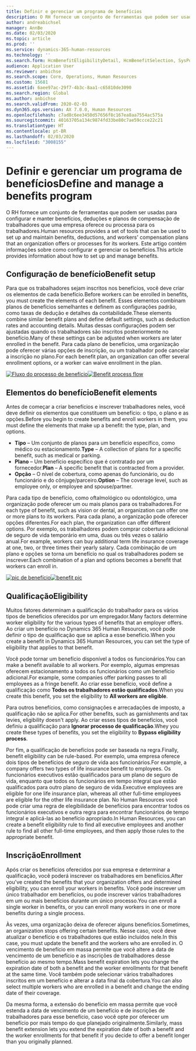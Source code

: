 ```yaml
---
title: Definir e gerenciar um programa de benefícios
description: O RH fornece um conjunto de ferramentas que podem ser usadas para configurar e manter benefícios, deduções e planos de compensação de trabalhadores que uma empresa oferece ou processa para os trabalhadores. Este artigo fornece informações sobre como configurar e gerenciar benefícios.
author: andreabichsel
manager: AnnBe
ms.date: 02/03/2020
ms.topic: article
ms.prod: ''
ms.service: dynamics-365-human-resources
ms.technology: ''
ms.search.form: HcmBenefitEligibilityDetail, HcmBenefitSelection, SysPolicyListPage, SysPolicySourceDocumentRuleType
audience: Application User
ms.reviewer: anbichse
ms.search.scope: Core, Operations, Human Resources
ms.custom: 15681
ms.assetid: 6aee97ac-29f7-4b3c-8aa1-c65810de3090
ms.search.region: Global
ms.author: anbichse
ms.search.validFrom: 2020-02-03
ms.dyn365.ops.version: AX 7.0.0, Human Resources
ms.openlocfilehash: c7ad8c6ee3450d57656f8c167ea8aa7554ac575a
ms.sourcegitcommit: 40163705a134c9874fd33be80c7ae59ccce22c21
ms.translationtype: HT
ms.contentlocale: pt-BR
ms.lasthandoff: 02/03/2020
ms.locfileid: "3008155"
---
```

# <a name="define-and-manage-a-benefits-program"></a><span data-ttu-id="c9c90-104">Definir e gerenciar um programa de benefícios</span><span class="sxs-lookup"><span data-stu-id="c9c90-104">Define and manage a benefits program</span></span>

<span data-ttu-id="c9c90-105">O RH fornece um conjunto de ferramentas que podem ser usadas para configurar e manter benefícios, deduções e planos de compensação de trabalhadores que uma empresa oferece ou processa para os trabalhadores.</span><span class="sxs-lookup"><span data-stu-id="c9c90-105">Human resources provides a set of tools that can be used to set up and maintain benefits, deductions, and workers' compensation plans that an organization offers or processes for its workers.</span></span> <span data-ttu-id="c9c90-106">Este artigo contém informações sobre como configurar e gerenciar os benefícios.</span><span class="sxs-lookup"><span data-stu-id="c9c90-106">This article provides information about how to set up and manage benefits.</span></span>

## <a name="benefit-setup"></a><span data-ttu-id="c9c90-107">Configuração de benefício</span><span class="sxs-lookup"><span data-stu-id="c9c90-107">Benefit setup</span></span>

<span data-ttu-id="c9c90-108">Para que os trabalhadores sejam inscritos nos benefícios, você deve criar os elementos de cada benefício.</span><span class="sxs-lookup"><span data-stu-id="c9c90-108">Before workers can be enrolled in benefits, you must create the elements of each benefit.</span></span> <span data-ttu-id="c9c90-109">Esses elementos combinam planos de benefícios semelhantes e definem as configurações padrão, como taxas de dedução e detalhes da contabilidade.</span><span class="sxs-lookup"><span data-stu-id="c9c90-109">These elements combine similar benefit plans and define default settings, such as deduction rates and accounting details.</span></span> <span data-ttu-id="c9c90-110">Muitas dessas configurações podem ser ajustadas quando os trabalhadores são inscritos posteriormente no benefício.</span><span class="sxs-lookup"><span data-stu-id="c9c90-110">Many of these settings can be adjusted when workers are later enrolled in the benefit.</span></span> <span data-ttu-id="c9c90-111">Para cada plano de benefícios, uma organização pode oferecer várias opções de inscrição, ou um trabalhador pode cancelar a inscrição no plano.</span><span class="sxs-lookup"><span data-stu-id="c9c90-111">For each benefit plan, an organization can offer several enrollment options, or a worker can waive enrollment in the plan.</span></span> 

<span data-ttu-id="c9c90-112">[![Fluxo do processo de benefício](./media/benefit-process-flow1.png)](./media/benefit-process-flow1.png)</span><span class="sxs-lookup"><span data-stu-id="c9c90-112">[![Benefit process flow](./media/benefit-process-flow1.png)](./media/benefit-process-flow1.png)</span></span>

## <a name="benefit-elements"></a><span data-ttu-id="c9c90-113">Elementos do benefício</span><span class="sxs-lookup"><span data-stu-id="c9c90-113">Benefit elements</span></span>

<span data-ttu-id="c9c90-114">Antes de começar a criar benefícios e inscrever trabalhadores neles, você deve definir os elementos que constituem um benefício: o tipo, o plano e as opções.</span><span class="sxs-lookup"><span data-stu-id="c9c90-114">Before you begin to create benefits and enroll workers in them, you must define the elements that make up a benefit: the type, plan, and options.</span></span>

-   <span data-ttu-id="c9c90-115">**Tipo** – Um conjunto de planos para um benefício específico, como médico ou estacionamento.</span><span class="sxs-lookup"><span data-stu-id="c9c90-115">**Type** – A collection of plans for a specific benefit, such as medical or parking.</span></span>
-   <span data-ttu-id="c9c90-116">**Plano** – Um benefício específico que é contratado por um fornecedor.</span><span class="sxs-lookup"><span data-stu-id="c9c90-116">**Plan** – A specific benefit that is contracted from a provider.</span></span>
-   <span data-ttu-id="c9c90-117">**Opção** – O nível de cobertura, como apenas do funcionário, ou do funcionário e do cônjuge/parceiro.</span><span class="sxs-lookup"><span data-stu-id="c9c90-117">**Option** – The coverage level, such as employee only, or employee and spouse/partner.</span></span>

<span data-ttu-id="c9c90-118">Para cada tipo de benefício, como oftalmológico ou odontológico, uma organização pode oferecer um ou mais planos para os trabalhadores.</span><span class="sxs-lookup"><span data-stu-id="c9c90-118">For each type of benefit, such as vision or dental, an organization can offer one or more plans to its workers.</span></span> <span data-ttu-id="c9c90-119">Para cada plano, a organização pode oferecer opções diferentes.</span><span class="sxs-lookup"><span data-stu-id="c9c90-119">For each plan, the organization can offer different options.</span></span> <span data-ttu-id="c9c90-120">Por exemplo, os trabalhadores podem comprar cobertura adicional de seguro de vida temporário em uma, duas ou três vezes o salário anual.</span><span class="sxs-lookup"><span data-stu-id="c9c90-120">For example, workers can buy additional term life insurance coverage at one, two, or three times their yearly salary.</span></span> <span data-ttu-id="c9c90-121">Cada combinação de um plano e opções se torna um benefício no qual os trabalhadores podem se inscrever.</span><span class="sxs-lookup"><span data-stu-id="c9c90-121">Each combination of a plan and options becomes a benefit that workers can enroll in.</span></span> 

<span data-ttu-id="c9c90-122">[![pic de benefício](./media/benefit-pic.png)](./media/benefit-pic.png)</span><span class="sxs-lookup"><span data-stu-id="c9c90-122">[![benefit pic](./media/benefit-pic.png)](./media/benefit-pic.png)</span></span>

## <a name="eligibility"></a><span data-ttu-id="c9c90-123">Qualificação</span><span class="sxs-lookup"><span data-stu-id="c9c90-123">Eligibility</span></span>
<span data-ttu-id="c9c90-124">Muitos fatores determinam a qualificação do trabalhador para os vários tipos de benefícios oferecidos por um empregador.</span><span class="sxs-lookup"><span data-stu-id="c9c90-124">Many factors determine worker eligibility for the various types of benefits that an employer offers.</span></span> <span data-ttu-id="c9c90-125">Ao criar um benefício no Dynamics 365 Human Resources, você pode definir o tipo de qualificação que se aplica a esse benefício.</span><span class="sxs-lookup"><span data-stu-id="c9c90-125">When you create a benefit in Dynamics 365 Human Resources, you can set the type of eligibility that applies to that benefit.</span></span> 

<span data-ttu-id="c9c90-126">Você pode tornar um benefício disponível a todos os funcionários.</span><span class="sxs-lookup"><span data-stu-id="c9c90-126">You can make a benefit available to all workers.</span></span> <span data-ttu-id="c9c90-127">Por exemplo, algumas empresas oferecem estacionamento a todos os funcionários como um benefício adicional.</span><span class="sxs-lookup"><span data-stu-id="c9c90-127">For example, some companies offer parking passes to all employees as a fringe benefit.</span></span> <span data-ttu-id="c9c90-128">Ao criar esse benefício, você define a qualificação como **Todos os trabalhadores estão qualificados**.</span><span class="sxs-lookup"><span data-stu-id="c9c90-128">When you create this benefit, you set the eligibility to **All workers are eligible**.</span></span> 

<span data-ttu-id="c9c90-129">Para outros benefícios, como consignações e arrecadações de imposto, a qualificação não se aplica.</span><span class="sxs-lookup"><span data-stu-id="c9c90-129">For other benefits, such as garnishments and tax levies, eligibility doesn't apply.</span></span> <span data-ttu-id="c9c90-130">Ao criar esses tipos de benefícios, você definiu a qualificação para **Ignorar processo de qualificação**.</span><span class="sxs-lookup"><span data-stu-id="c9c90-130">Whey you create these types of benefits, you set the eligibility to **Bypass eligibility process**.</span></span> 

<span data-ttu-id="c9c90-131">Por fim, a qualificação de benefícios pode ser baseada na regra.</span><span class="sxs-lookup"><span data-stu-id="c9c90-131">Finally, benefit eligibility can be rule-based.</span></span> <span data-ttu-id="c9c90-132">Por exemplo, uma empresa oferece dois tipos de benefícios de seguro de vida aos funcionários.</span><span class="sxs-lookup"><span data-stu-id="c9c90-132">For example, a company offers two types of life insurance benefit to employees.</span></span> <span data-ttu-id="c9c90-133">Os funcionários executivos estão qualificados para um plano de seguro de vida, enquanto que todos os funcionários em tempo integral que estão qualificados para outro plano de seguro de vida.</span><span class="sxs-lookup"><span data-stu-id="c9c90-133">Executive employees are eligible for one life insurance plan, whereas all other full-time employees are eligible for the other life insurance plan.</span></span> <span data-ttu-id="c9c90-134">No Human Resources você pode criar uma regra de elegibilidade de benefícios para encontrar todos os funcionários executivos e outra regra para encontrar funcionários de tempo integral e aplicá-las ao benefício apropriado.</span><span class="sxs-lookup"><span data-stu-id="c9c90-134">In Human Resources, you can create a benefit eligibility rule to find all executive employees and another rule to find all other full-time employees, and then apply those rules to the appropriate benefit.</span></span>

## <a name="enrollment"></a><span data-ttu-id="c9c90-135">Inscrição</span><span class="sxs-lookup"><span data-stu-id="c9c90-135">Enrollment</span></span>
<span data-ttu-id="c9c90-136">Após criar os benefícios oferecidos por sua empresa e determinar a qualificação, você poderá inscrever os trabalhadores em benefícios.</span><span class="sxs-lookup"><span data-stu-id="c9c90-136">After you've created the benefits that your organization offers and determined eligibility, you can enroll your workers in benefits.</span></span> <span data-ttu-id="c9c90-137">Você pode inscrever um único trabalhador em benefícios, ou pode inscrever vários trabalhadores em um ou mais benefícios durante um único processo.</span><span class="sxs-lookup"><span data-stu-id="c9c90-137">You can enroll a single worker in benefits, or you can enroll many workers in one or more benefits during a single process.</span></span> 

<span data-ttu-id="c9c90-138">Às vezes, uma organização deixa de oferecer alguns benefícios.</span><span class="sxs-lookup"><span data-stu-id="c9c90-138">Sometimes, an organization stops offering certain benefits.</span></span> <span data-ttu-id="c9c90-139">Nesse caso, você deve atualizar o benefício e os trabalhadores que estão incluídos nele.</span><span class="sxs-lookup"><span data-stu-id="c9c90-139">In this case, you must update the benefit and the workers who are enrolled in.</span></span> <span data-ttu-id="c9c90-140">O vencimento de benefício em massa permite que você altere a data de vencimento de um benefício e as inscrições de trabalhadores desse benefício ao mesmo tempo.</span><span class="sxs-lookup"><span data-stu-id="c9c90-140">Mass benefit expiration lets you change the expiration date of both a benefit and the worker enrollments for that benefit at the same time.</span></span> <span data-ttu-id="c9c90-141">Você também pode selecionar vários trabalhadores inscritos em um benefício e alterar a data final da cobertura.</span><span class="sxs-lookup"><span data-stu-id="c9c90-141">You can also select multiple workers who are enrolled in a benefit and change the ending date of their coverage.</span></span> 

<span data-ttu-id="c9c90-142">Da mesma forma, a extensão do benefício em massa permite que você estenda a data de vencimento de um benefício e de inscrições de trabalhadores para esse benefício, caso você opte por oferecer um benefício por mais tempo do que planejado originalmente.</span><span class="sxs-lookup"><span data-stu-id="c9c90-142">Similarly, mass benefit extension lets you extend the expiration date of both a benefit and the worker enrollments for that benefit if you decide to offer a benefit longer than you originally planned.</span></span>



